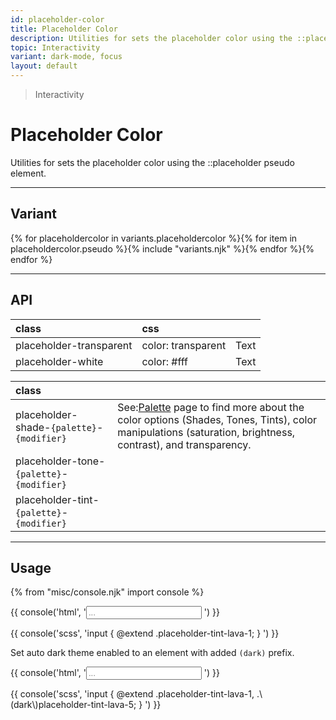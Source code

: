 ```yaml
---
id: placeholder-color
title: Placeholder Color
description: Utilities for sets the placeholder color using the ::placeholder pseudo element.
topic: Interactivity
variant: dark-mode, focus
layout: default
---
```


> Interactivity

# Placeholder Color

Utilities for sets the placeholder color using the ::placeholder pseudo element.

---

## Variant

<div class="flex flex-gap-2 flex-wrap justify-start items-center">{% for placeholdercolor in variants.placeholdercolor %}{% for item in placeholdercolor.pseudo %}{% include "variants.njk" %}{% endfor %}{% endfor %}</div>

---

## API

| <span class="padding-x-3 padding-y-1 text-white bg-shade-granite-5 font-semibold curve-border-md">class</span> | <span class="padding-x-3 padding-y-1 text-white bg-shade-granite-5 font-semibold curve-border-md">css</span> |  |
|:--|:--|:-:|
| placeholder-transparent | color: transparent | <div class="border-2 border-gray-4 curve-border padding-x-2 text-lg text-transparent font-semibold">Text</div> |
| placeholder-white | color: #fff | <div class="border-2 border-gray-4 curve-border padding-x-2 text-lg text-white font-semibold">Text</div> |

| <span class="padding-x-3 padding-y-1 text-white bg-shade-granite-5 font-semibold curve-border-md">class</span> | |
|:--|:--|
| placeholder-shade-`{palette}`-`{modifier}` | <div class="padding-2 border-l-8 text-xs font-thin depth-tight-1"><span class="padding-r-1">See:</span><a class="text-underline font-semibold text-shade-teal-1 (hover)text-tont-teal-1" href="/getting-started-palette/">Palette</a> page to find more about the color options (Shades, Tones, Tints), color manipulations (saturation, brightness, contrast), and transparency.</div> |
| placeholder-tone-`{palette}`-`{modifier}` | |
| placeholder-tint-`{palette}`-`{modifier}` | |

---

## Usage

{% from "misc/console.njk" import console %}

{{ console('html',
'<input class="placeholder-tint-lava-1 ..." placeholder="...">
') }}

{{ console('scss',
'input {
    @extend
      .placeholder-tint-lava-1;
}
') }}

Set auto dark theme enabled to an element with added `(dark)` prefix.

{{ console('html',
'<input class="placeholder-tint-lava-1 ... (dark)placeholder-tint-lava-5" placeholder="...">
') }}

{{ console('scss',
'input {
    @extend
      .placeholder-tint-lava-1,
      .\\(dark\\)placeholder-tint-lava-5;
}
') }}

